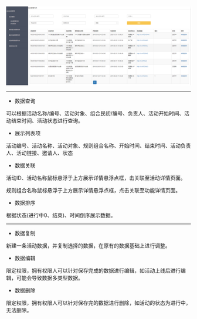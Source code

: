 ![](/assets/Q2.png)

---

* 数据查询

可以根据活动名称/编号、活动对象、组合民初/编号、负责人、活动开始时间、活动结束时间、活动状态进行查询。

* 展示列表项

活动编号、活动名称、活动对象、规则组合名称、开始时间、结束时间、活动负责人、活动链接、邀请人、状态

* 数据关联

活动ID、活动名称鼠标悬浮于上方展示详情悬浮点框，击关联至活动详情页面。

规则组合名称鼠标悬浮于上方展示详情悬浮点框，点击关联至功能详情页面。

* 数据排序

根据状态\(进行中0、结束\)、时间倒序展示数据。

---

* 数据复制

新建一条活动数据，并复制选择的数据，在原有的数据基础上进行调整。

* 数据编辑

限定权限，拥有权限人可以针对保存完成的数据进行编辑，如活动上线后进行编辑，可能会导致数据多类型数据。

* 数据删除

限定权限，拥有权限人可以针对保存完的数据进行删除，如活动的状态为进行中，无法删除。

